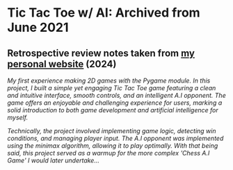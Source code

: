 # Tic Tac Toe w/ AI: Archived from June 2021

## Retrospective review notes taken from [my personal website](https://ahmeralam.co.uk/) (2024)
*My first experience making 2D games with the Pygame module. In this project, I built a simple yet engaging Tic Tac Toe game featuring a clean and intuitive interface, smooth controls, and an intelligent A.I opponent. The game offers an enjoyable and challenging experience for users, marking a solid introduction to both game development and artificial intelligence for myself.*

*Technically, the project involved implementing game logic, detecting win conditions, and managing player input. The A.I opponent was implemented using the minimax algorithm, allowing it to play optimally. With that being said, this project served as a warmup for the more complex 'Chess A.I Game' I would later undertake...*
